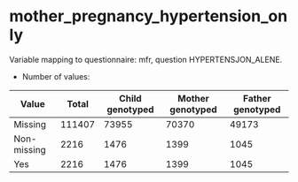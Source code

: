 # mother_pregnancy_hypertension_only
Variable mapping to questionnaire: mfr, question HYPERTENSJON_ALENE.
- Number of values:

| Value | Total | Child genotyped | Mother genotyped | Father genotyped |
| ----- | ----- | --------------- | ---------------- | ---------------- |
| Missing | 111407 | 73955 | 70370 | 49173 |
| Non-missing | 2216 | 1476 | 1399 | 1045 |
| Yes | 2216 | 1476 | 1399 |1045 |



